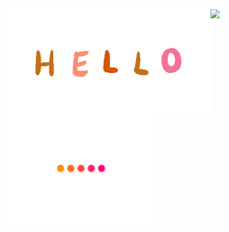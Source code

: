 <p>
  <img align="left" alt="Hello" width="360" height="183.75" src="hello.gif"> 
  <img align="left" alt="Hello" width="260" height="200" src="dots.gif"> 
</p>

<a href="https://github.com/anuraghazra/github-readme-stats">
  <img align="center" src="https://github-readme-stats.vercel.app/api/top-langs/?username=harman-khehara&theme=buefy&hide=Shell,Swift,Kotlin,Objective-C&langs_count=8&layout=compact" />
</a>
